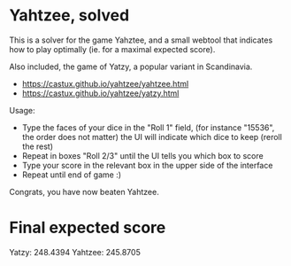 # Yahtzee, solved

This is a solver for the game Yahztee, and a small webtool that indicates how to play optimally (ie. for a maximal expected score).

Also included, the game of Yatzy, a popular variant in Scandinavia.

- https://castux.github.io/yahtzee/yahtzee.html
- https://castux.github.io/yahtzee/yatzy.html

Usage:

- Type the faces of your dice in the "Roll 1" field, (for instance "15536", the order does not matter) the UI will indicate which dice to keep (reroll the rest)
- Repeat in boxes "Roll 2/3" until the UI tells you which box to score
- Type your score in the relevant box in the upper side of the interface
- Repeat until end of game :)

Congrats, you have now beaten Yahtzee.

Final expected score
====================

Yatzy: 248.4394
Yahtzee: 245.8705
